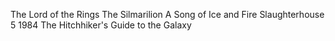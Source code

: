 The Lord of the Rings
The Silmarilion
A Song of Ice and Fire
Slaughterhouse 5
1984
The Hitchhiker's Guide to the Galaxy
